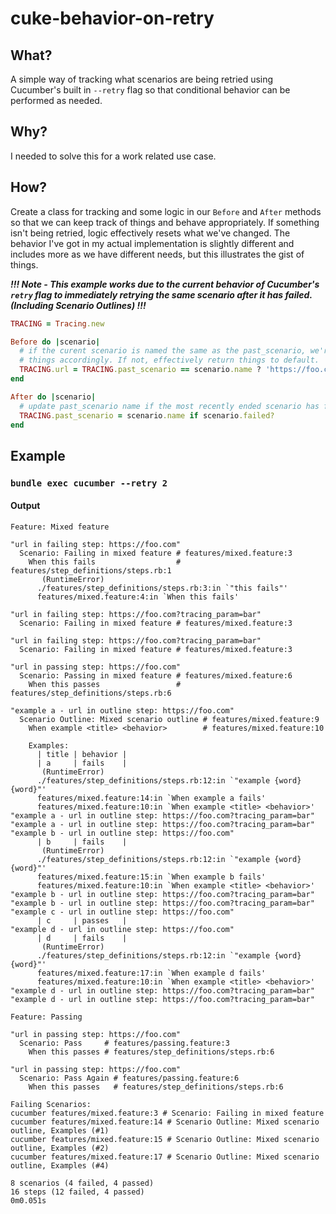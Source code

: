 # cuke-behavior-on-retry

## What?

A simple way of tracking what scenarios are being retried using Cucumber's built in `--retry` flag
so that conditional behavior can be performed as needed.

## Why?

I needed to solve this for a work related use case.

## How?

Create a class for tracking and some logic in our `Before` and `After` methods so that we can keep
track of things and behave appropriately. If something isn't being retried, logic effectively resets
what we've changed. The behavior I've got in my actual implementation is slightly different and
includes more as we have different needs, but this illustrates the gist of things.

***!!! Note - This example works due to the current behavior of Cucumber's `retry` flag to
immediately retrying the same scenario after it has failed. (Including Scenario Outlines) !!!***

```ruby
TRACING = Tracing.new

Before do |scenario|
  # if the curent scenario is named the same as the past_scenario, we're retrying so change
  # things accordingly. If not, effectively return things to default.
  TRACING.url = TRACING.past_scenario == scenario.name ? 'https://foo.com?tracing_param=bar' : 'https://foo.com'
end

After do |scenario|
  # update past_scenario name if the most recently ended scenario has failed
  TRACING.past_scenario = scenario.name if scenario.failed?
end
```

## Example

### `bundle exec cucumber --retry 2`

#### Output
```gherkin
Feature: Mixed feature

"url in failing step: https://foo.com"
  Scenario: Failing in mixed feature # features/mixed.feature:3
    When this fails                  # features/step_definitions/steps.rb:1
       (RuntimeError)
      ./features/step_definitions/steps.rb:3:in `"this fails"'
      features/mixed.feature:4:in `When this fails'

"url in failing step: https://foo.com?tracing_param=bar"
  Scenario: Failing in mixed feature # features/mixed.feature:3

"url in failing step: https://foo.com?tracing_param=bar"
  Scenario: Failing in mixed feature # features/mixed.feature:3

"url in passing step: https://foo.com"
  Scenario: Passing in mixed feature # features/mixed.feature:6
    When this passes                 # features/step_definitions/steps.rb:6

"example a - url in outline step: https://foo.com"
  Scenario Outline: Mixed scenario outline # features/mixed.feature:9
    When example <title> <behavior>        # features/mixed.feature:10

    Examples:
      | title | behavior |
      | a     | fails    |
       (RuntimeError)
      ./features/step_definitions/steps.rb:12:in `"example {word} {word}"'
      features/mixed.feature:14:in `When example a fails'
      features/mixed.feature:10:in `When example <title> <behavior>'
"example a - url in outline step: https://foo.com?tracing_param=bar"
"example a - url in outline step: https://foo.com?tracing_param=bar"
"example b - url in outline step: https://foo.com"
      | b     | fails    |
       (RuntimeError)
      ./features/step_definitions/steps.rb:12:in `"example {word} {word}"'
      features/mixed.feature:15:in `When example b fails'
      features/mixed.feature:10:in `When example <title> <behavior>'
"example b - url in outline step: https://foo.com?tracing_param=bar"
"example b - url in outline step: https://foo.com?tracing_param=bar"
"example c - url in outline step: https://foo.com"
      | c     | passes   |
"example d - url in outline step: https://foo.com"
      | d     | fails    |
       (RuntimeError)
      ./features/step_definitions/steps.rb:12:in `"example {word} {word}"'
      features/mixed.feature:17:in `When example d fails'
      features/mixed.feature:10:in `When example <title> <behavior>'
"example d - url in outline step: https://foo.com?tracing_param=bar"
"example d - url in outline step: https://foo.com?tracing_param=bar"

Feature: Passing

"url in passing step: https://foo.com"
  Scenario: Pass     # features/passing.feature:3
    When this passes # features/step_definitions/steps.rb:6

"url in passing step: https://foo.com"
  Scenario: Pass Again # features/passing.feature:6
    When this passes   # features/step_definitions/steps.rb:6

Failing Scenarios:
cucumber features/mixed.feature:3 # Scenario: Failing in mixed feature
cucumber features/mixed.feature:14 # Scenario Outline: Mixed scenario outline, Examples (#1)
cucumber features/mixed.feature:15 # Scenario Outline: Mixed scenario outline, Examples (#2)
cucumber features/mixed.feature:17 # Scenario Outline: Mixed scenario outline, Examples (#4)

8 scenarios (4 failed, 4 passed)
16 steps (12 failed, 4 passed)
0m0.051s
```
